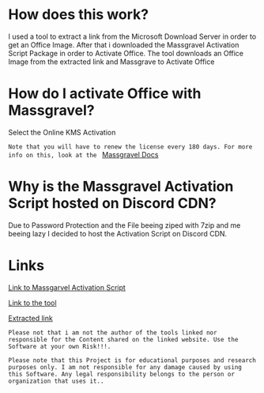 # How does this work?

I used a tool to extract a link from the Microsoft Download Server in order to get an Office Image. After that i downloaded the Massgravel Activation Script Package in order to Activate Office. The tool downloads an Office Image from the extracted link and Massgrave to Activate Office

# How do I activate Office with Massgravel?

Select the Online KMS Activation

`Note that you will have to renew the license every 180 days. For more info on this, look at the ` [Massgravel Docs](https://massgrave.dev/)

# Why is the Massgravel Activation Script hosted on Discord CDN?

Due to Password Protection and the File beeing ziped with 7zip and me beeing lazy I decided to host the Activation Script on Discord CDN.

# Links

[Link to Massgarvel Activation Script](https://github.com/massgravel/Microsoft-Activation-Scripts)

[Link to the tool](https://www.heidoc.net/joomla/technology-science/microsoft/67-microsoft-windows-iso-download-tool)

[Extracted link](https://officecdn.microsoft.com/db/492350F6-3A01-4F97-B9C0-C7C6DDF67D60/media/de-DE/Professional2019Retail.im)

`Please not that i am not the author of the tools linked nor responsible for the Content shared on the linked website. Use the Software at your own Risk!!!.`

`Please note that this Project is for educational purposes and research purposes only. I am not responsible for any damage caused by using this Software. Any legal responsibility belongs to the person or organization that uses it..`
